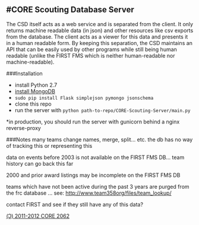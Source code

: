 #CORE Scouting Database Server
------------------------------

The CSD itself acts as a web service and is separated from the client. It only returns machine readable data (in json) and other resources like csv exports from the database. The client acts as a viewer for this data and presents it in a human readable form. By keeping this separation, the CSD maintains an API that can be easily used by other programs while still being human readable (unlike the FIRST FMS which is neither human-readable nor machine-readable).

###Installation
 - install Python 2.7
 - [install MongoDB](http://docs.mongodb.org/manual/tutorial/install-mongodb-on-debian-or-ubuntu-linux/)
 - `sudo pip install Flask simplejson pymongo jsonschema`
 - clone this repo
 - run the server with `python path-to-repo/CORE-Scouting-Server/main.py`

*in production, you should run the server with gunicorn behind a nginx reverse-proxy

###Notes
many teams change names, merge, split... etc. the db has no way of tracking this or representing this

data on events before 2003 is not available on the FIRST FMS DB... team history can go back this far

2000 and prior award listings may be incomplete on the FIRST FMS DB

teams which have not been active during the past 3 years are purged from the frc database ... see: http://www.team358org/files/team_lookup/

contact FIRST and see if they still have any of this data?

[(Ↄ) 2011-2012 CORE 2062](http://www.gnu.org/licenses/gpl.html)